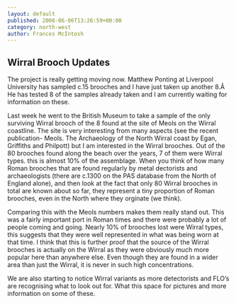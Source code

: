 ```yaml
---
layout: default
published: 2008-06-06T13:26:59+00:00
category: north-west
author: Frances McIntosh
---
```


Wirral Brooch Updates
---------------------

The project is really getting moving now. Matthew Ponting at Liverpool University has sampled c.15 brooches and I have just taken up another 8.Â  He has tested 8 of the samples already taken and I am currently waiting for information on these.

Last week he went to the British Museum to take a sample of the only surviving Wirral brooch of the 8 found at the site of Meols on the Wirral coastline. The site is very interesting from many aspects (see the recent publication- Meols. The Archaeology of the North Wirral coast by Egan, Griffiths and Philpott) but I am interested in the Wirral brooches. Out of the 80 brooches found along the beach over the years, 7 of them were Wirral types. this is almost 10% of the assemblage. When you think of how many Roman brooches that are found regularly by metal dectorists and archaeologists (there are c.1300 on the PAS database from the North of England alone), and then look at the fact that only 80 Wirral brooches in total are known about so far, they represent a tiny proportion of Roman brooches, even in the North where they orginate (we think).

Comparing this with the Meols numbers makes them really stand out. This was a fairly important port in Roman times and there were probably a lot of people coming and going. Nearly 10% of brooches lost were Wirral types, this suggests that they were well represented in what was being worn at that time. I think that this is further proof that the source of the Wirral brooches is actually on the Wirral as they were obviously much more popular here than anywhere else. Even though they are found in a wider area than just the Wirral, it is never in such high concentrations.

We are also starting to notice Wirral variants as more detectorists and FLO’s are recognising what to look out for. What this space for pictures and more information on some of these.


